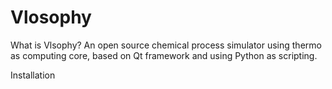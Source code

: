 # Vlosophy



 
What is Vlsophy?
An open source chemical process simulator using thermo as computing core, based on Qt framework and using Python as scripting.

Installation

 
 
